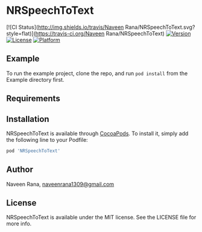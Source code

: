 # NRSpeechToText

[![CI Status](http://img.shields.io/travis/Naveen Rana/NRSpeechToText.svg?style=flat)](https://travis-ci.org/Naveen Rana/NRSpeechToText)
[![Version](https://img.shields.io/cocoapods/v/NRSpeechToText.svg?style=flat)](http://cocoapods.org/pods/NRSpeechToText)
[![License](https://img.shields.io/cocoapods/l/NRSpeechToText.svg?style=flat)](http://cocoapods.org/pods/NRSpeechToText)
[![Platform](https://img.shields.io/cocoapods/p/NRSpeechToText.svg?style=flat)](http://cocoapods.org/pods/NRSpeechToText)

## Example

To run the example project, clone the repo, and run `pod install` from the Example directory first.

## Requirements

## Installation

NRSpeechToText is available through [CocoaPods](http://cocoapods.org). To install
it, simply add the following line to your Podfile:

```ruby
pod 'NRSpeechToText'
```

## Author

Naveen Rana, naveenrana1309@gmail.com

## License

NRSpeechToText is available under the MIT license. See the LICENSE file for more info.
